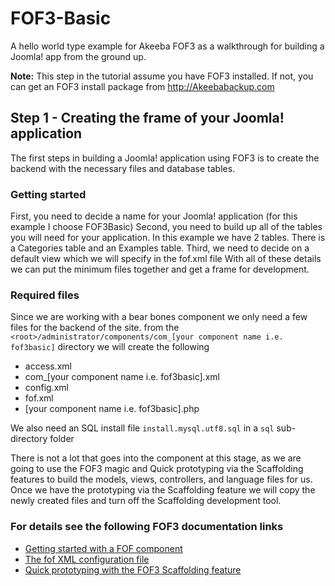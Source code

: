 # FOF3-Basic
A hello world type example for Akeeba FOF3  as a walkthrough for building a Joomla! app from the ground up.

**Note:** This step in the tutorial assume you have FOF3 installed. If not, you can get an FOF3 install package from http://Akeebabackup.com

## Step 1 - Creating the frame of your Joomla! application
The first steps in building a Joomla! application using FOF3 is to create the backend with the necessary files and database tables.
### Getting started
First, you need to decide a name for your Joomla! application (for this example I choose FOF3Basic)
Second, you need to build up all of the tables you will need for your application.
	In this example we have 2 tables. There is a Categories table and an Examples table.
Third, we need to decide on a default view which we will specify in the fof.xml file
With all of these details we can put the minimum files together and get a frame for development.
### Required files
Since we are working with a bear bones component we only need a few files for the backend of the site.
from the `<root>/administrator/components/com_[your component name i.e. fof3basic]` directory we will create the following
-  access.xml
-  com_[your component name i.e. fof3basic].xml
-  config.xml
-  fof.xml
-  [your component name i.e. fof3basic].php
  
We also need an SQL install file `install.mysql.utf8.sql` in a `sql` sub-directory folder

There is not a lot that goes into the component at this stage, as we are going to use the FOF3 magic and Quick prototyping via the Scaffolding features to build the models, views, controllers, and language files for us. Once we have the prototyping via the Scaffolding feature we will copy the newly created files and turn off the Scaffolding development tool.

### For details see the following FOF3 documentation links
- [Getting started with a FOF component](https://github.com/akeeba/fof/wiki/Getting-started-with-a-FOF-component)
- [The fof XML configuration file](https://github.com/akeeba/fof/wiki/The-XML-configuration-file)
- [Quick prototyping with the FOF3 Scaffolding feature](https://github.com/akeeba/fof/wiki/Scaffolding)
